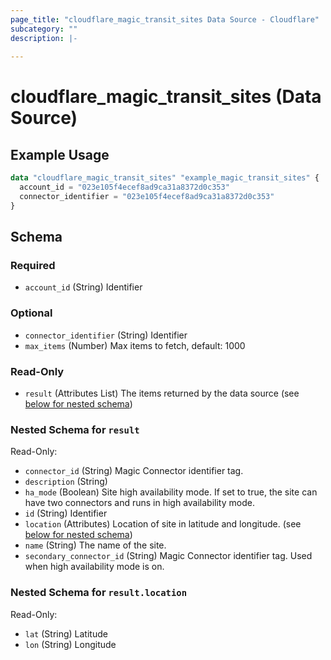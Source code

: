 ```yaml
---
page_title: "cloudflare_magic_transit_sites Data Source - Cloudflare"
subcategory: ""
description: |-
  
---
```


# cloudflare_magic_transit_sites (Data Source)



## Example Usage

```terraform
data "cloudflare_magic_transit_sites" "example_magic_transit_sites" {
  account_id = "023e105f4ecef8ad9ca31a8372d0c353"
  connector_identifier = "023e105f4ecef8ad9ca31a8372d0c353"
}
```

<!-- schema generated by tfplugindocs -->
## Schema

### Required

- `account_id` (String) Identifier

### Optional

- `connector_identifier` (String) Identifier
- `max_items` (Number) Max items to fetch, default: 1000

### Read-Only

- `result` (Attributes List) The items returned by the data source (see [below for nested schema](#nestedatt--result))

<a id="nestedatt--result"></a>
### Nested Schema for `result`

Read-Only:

- `connector_id` (String) Magic Connector identifier tag.
- `description` (String)
- `ha_mode` (Boolean) Site high availability mode. If set to true, the site can have two connectors and runs in high availability mode.
- `id` (String) Identifier
- `location` (Attributes) Location of site in latitude and longitude. (see [below for nested schema](#nestedatt--result--location))
- `name` (String) The name of the site.
- `secondary_connector_id` (String) Magic Connector identifier tag. Used when high availability mode is on.

<a id="nestedatt--result--location"></a>
### Nested Schema for `result.location`

Read-Only:

- `lat` (String) Latitude
- `lon` (String) Longitude


